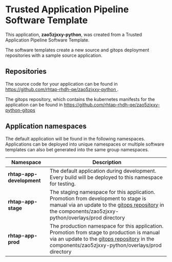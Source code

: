 # Trusted Application Pipeline Software Template

This application, **zao5zjxxy-python**, was created from a Trusted Application Pipeline Software Template.

The software templates create a new source and gitops deployment repositories with a sample source application. 

## Repositories

The source code for your application can be found in [https://github.com/rhtap-rhdh-qe/zao5zjxxy-python ](https://github.com/rhtap-rhdh-qe/zao5zjxxy-python ).
 
The gitops repository, which contains the kubernetes manifests for the application can be found in 
[https://github.com/rhtap-rhdh-qe/zao5zjxxy-python-gitops ](https://github.com/rhtap-rhdh-qe/zao5zjxxy-python-gitops ) 

## Application namespaces 

The default application will be found in the following namespaces. Applications can be deployed into unique namespaces or multiple software templates can also bet generated into the same group namespaces.  

|  Namespace   |  Description   |  
| -------- | -------- |   
| **rhtap-app-development** | The default application during development. Every build will be deployed to this namespace for testing. | 
| **rhtap-app-stage** | The staging namespace for this application. Promotion from development to stage is manual via an update to the [gitops repository](https://github.com/rhtap-rhdh-qe/zao5zjxxy-python-gitops ) in the components/zao5zjxxy-python/overlays/prod directory |  
| **rhtap-app-prod** | The production namespace for this application. Promotion from stage to production is manual via an update to the [gitops repository](https://github.com/rhtap-rhdh-qe/zao5zjxxy-python-gitops ) in the components/zao5zjxxy-python/overlays/prod directory | 
